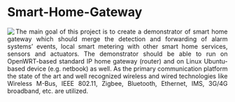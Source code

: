 # Smart-Home-Gateway
<p style="text-align: justify;">
			<a href="url"><img align="left" src="https://cloud.githubusercontent.com/assets/7251912/9324688/d6f00a48-458c-11e5-95eb-202db1b189ad.png" /></a> The main goal of this project is to create a demonstrator of smart home gateway which should merge the detection and forwarding of alarm systems&rsquo; events, local smart metering with other smart home services, sensors and actuators. The demonstrator should be able to run on OpenWRT-based standard IP home gateway (router) and on Linux Ubuntu-based device (e.g. netbook) as well. As the primary communication platform the state of the art and well recognized wireless and wired technologies like Wireless M-Bus, IEEE 802.11, Zigbee, Bluetooth, Ethernet, IMS, 3G/4G broadband, etc. are utilized.</p>

